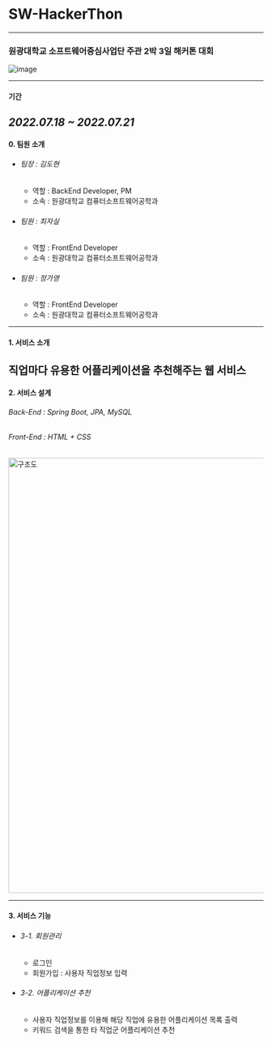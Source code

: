# **SW-HackerThon**
---
### **원광대학교 소프트웨어중심사업단 주관 2박 3일 해커톤 대회**

![image](https://user-images.githubusercontent.com/73100987/193773841-247b92b5-b250-460c-942e-4bdd8e5b304c.png)

---
#### **기간**  
  
*2022.07.18 ~ 2022.07.21*
---
#### **0. 팀원 소개**
  - ###### 팀장 : 김도현
    - 역할 : BackEnd Developer, PM
    - 소속 : 원광대학교 컴퓨터소프트웨어공학과
  - ###### 팀원 : 최자실
    - 역할 : FrontEnd Developer
    - 소속 : 원광대학교 컴퓨터소프트웨어공학과
  - ###### 팀원 : 정가영
    - 역할 : FrontEnd Developer
    - 소속 : 원광대학교 컴퓨터소프트웨어공학과
---
#### **1. 서비스 소개**

직업마다 유용한 어플리케이션을 추천해주는 웹 서비스
---
#### **2. 서비스 설계**

###### *Back-End* : Spring Boot, JPA, MySQL
###### *Front-End* : HTML + CSS

<img width="858" alt="구조도" src="https://user-images.githubusercontent.com/73100987/193773756-4ac9da29-8886-48ee-934d-8d03c5de7a0c.png">

---
#### **3. 서비스 기능**

- ###### *3-1. 회원관리*
  - 로그인
  - 회원가입 : 사용자 직업정보 입력

- ###### *3-2. 어플리케이션 추천*
  - 사용자 직업정보를 이용해 해당 직업에 유용한 어플리케이션 목록 출력
  - 키워드 검색을 통한 타 직업군 어플리케이션 추천


